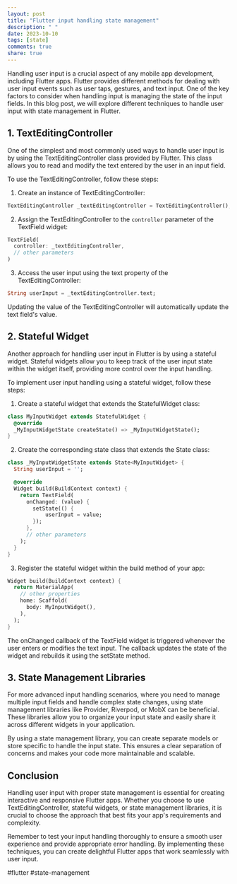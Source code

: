 ```yaml
---
layout: post
title: "Flutter input handling state management"
description: " "
date: 2023-10-10
tags: [state]
comments: true
share: true
---
```


Handling user input is a crucial aspect of any mobile app development, including Flutter apps. Flutter provides different methods for dealing with user input events such as user taps, gestures, and text input. One of the key factors to consider when handling input is managing the state of the input fields. In this blog post, we will explore different techniques to handle user input with state management in Flutter.

## 1. TextEditingController

One of the simplest and most commonly used ways to handle user input is by using the TextEditingController class provided by Flutter. This class allows you to read and modify the text entered by the user in an input field.

To use the TextEditingController, follow these steps:

1. Create an instance of TextEditingController:

```dart
TextEditingController _textEditingController = TextEditingController();
```

2. Assign the TextEditingController to the `controller` parameter of the TextField widget:

```dart
TextField(
  controller: _textEditingController,
  // other parameters
)
```

3. Access the user input using the text property of the TextEditingController:

```dart
String userInput = _textEditingController.text;
```

Updating the value of the TextEditingController will automatically update the text field's value.

## 2. Stateful Widget

Another approach for handling user input in Flutter is by using a stateful widget. Stateful widgets allow you to keep track of the user input state within the widget itself, providing more control over the input handling.

To implement user input handling using a stateful widget, follow these steps:

1. Create a stateful widget that extends the StatefulWidget class:

```dart
class MyInputWidget extends StatefulWidget {
  @override
  _MyInputWidgetState createState() => _MyInputWidgetState();
}
```

2. Create the corresponding state class that extends the State class:

```dart
class _MyInputWidgetState extends State<MyInputWidget> {
  String userInput = '';

  @override
  Widget build(BuildContext context) {
    return TextField(
      onChanged: (value) {
        setState(() {
            userInput = value;
        });
      },
      // other parameters
    );
  }
}
```

3. Register the stateful widget within the build method of your app:

```dart
Widget build(BuildContext context) {
  return MaterialApp(
    // other properties
    home: Scaffold(
      body: MyInputWidget(),
    ),
  );
}
```

The onChanged callback of the TextField widget is triggered whenever the user enters or modifies the text input. The callback updates the state of the widget and rebuilds it using the setState method.

## 3. State Management Libraries

For more advanced input handling scenarios, where you need to manage multiple input fields and handle complex state changes, using state management libraries like Provider, Riverpod, or MobX can be beneficial. These libraries allow you to organize your input state and easily share it across different widgets in your application.

By using a state management library, you can create separate models or store specific to handle the input state. This ensures a clear separation of concerns and makes your code more maintainable and scalable.

## Conclusion

Handling user input with proper state management is essential for creating interactive and responsive Flutter apps. Whether you choose to use TextEditingController, stateful widgets, or state management libraries, it is crucial to choose the approach that best fits your app's requirements and complexity.

Remember to test your input handling thoroughly to ensure a smooth user experience and provide appropriate error handling. By implementing these techniques, you can create delightful Flutter apps that work seamlessly with user input.

#flutter #state-management
